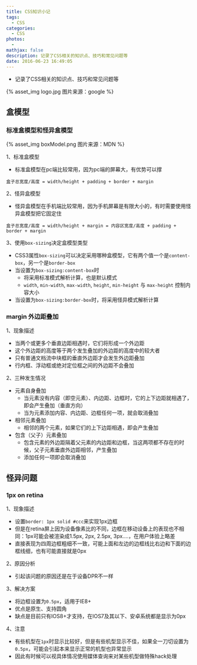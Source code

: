 ```yaml
---
title: CSS知识小记
tags:
  - CSS
categories:
  - CSS
photos:
  - 
mathjax: false
description: 记录了CSS相关的知识点、技巧和常见问题等
date: 2016-06-23 16:49:05
---
```


* 记录了CSS相关的知识点、技巧和常见问题等

{% asset_img logo.jpg 图片来源：google %}

<!--more-->

## 盒模型

### 标准盒模型和怪异盒模型

{% asset_img boxModel.png 图片来源：MDN %}

1、标准盒模型

* 标准盒模型在pc端比较常用，因为pc端的屏幕大，有优势可以撑

```
盒子总宽度/高度 = width/height + padding + border + margin
```

2、怪异盒模型

* 怪异盒模型在手机端比较常用，因为手机屏幕是有限大小的，有时需要使用怪异盒模型把它固定住

```
盒子总宽度/高度 = width/height + margin = 内容区宽度/高度 + padding + border + margin
```

3、使用`box-sizing`决定盒模型类型

* CSS3属性`box-sizing`可以决定采用哪种盒模型，它有两个值一个是`content-box`，另一个是`border-box`
* 当设置为`box-sizing:content-box`时
    * 将采用标准模式解析计算，也是默认模式
    * `width`, `min-width`, `max-width`, `height`, `min-height` 与 `max-height` 控制内容大小
* 当设置为`box-sizing:border-box`时，将采用怪异模式解析计算


### margin 外边距叠加
1、现象描述

* 当两个或更多个垂直边距相遇时，它们将形成一个外边距
* 这个外边距的高度等于两个发生叠加的外边距的高度中的较大者
* 只有普通文档流中块框的垂直外边距才会发生外边距叠加
* 行内框、浮动框或绝对定位框之间的外边距不会叠加

2、三种发生情况

* 元素自身叠加
    * 当元素没有内容（即空元素）、内边距、边框时，它的上下边距就相遇了，即会产生叠加（垂直方向）
    * 当为元素添加内容、内边距、边框任何一项，就会取消叠加
* 相邻元素叠加
    * 相邻的两个元素，如果它们的上下边距相遇，即会产生叠加
* 包含（父子）元素叠加
    * 包含元素的外边距隔着父元素的内边距和边框，当这两项都不存在的时候，父子元素垂直外边距相邻，产生叠加
    * 添加任何一项即会取消叠加

## 怪异问题

### 1px on retina
1、现象描述

* 设置`border: 1px solid #ccc`来实现1px边框
* 但是在retina屏上因为设备像素比的不同，边框在移动设备上的表现也不相同：1px可能会被渲染成1.5px, 2px, 2.5px, 3px....，在用户体验上略差
* 直接表现为四周边框粗细不一致，可能上面和左边的边框线比右边和下面的边框线细，也有可能直接就是0px

2、原因分析

* 引起该问题的原因还是在于设备DPR不一样

3、解决方案

* 将边框设置为`0.5px`，适用于IE8+
* 优点是原生、支持圆角
* 缺点是目前只有IOS8+才支持，在IOS7及其以下、安卓系统都是显示为0px

4、注意

* 有些机型在`1px`时显示比较好，但是有些机型显示不佳，如果全一刀切设置为`0.5px`，可能会引起本来显示正常的机型也异常显示
* 因此有时候可以视具体情况使用媒体查询来对某些机型做特殊hack处理